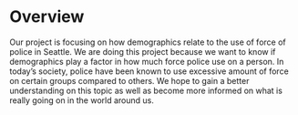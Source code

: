 # Overview
Our project is focusing on how demographics relate to the use of force of police in Seattle. We are doing this project because we want to know if demographics play a factor in how much force police use on a person. In today’s society, police have been known to use excessive amount of force on certain groups compared to others. We hope to gain a better understanding on this topic as well as become more informed on what is really going on in the world around us.
